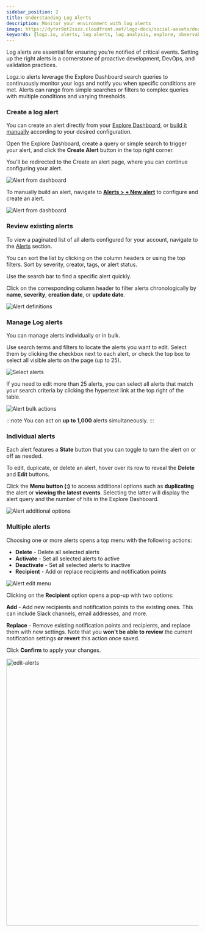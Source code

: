 ```yaml
---
sidebar_position: 2
title: Understanding Log Alerts
description: Monitor your environment with log alerts
image: https://dytvr9ot2sszz.cloudfront.net/logz-docs/social-assets/docs-social.jpg
keywords: [logz.io, alerts, log alerts, log analysis, explore, observability]
---
```



Log alerts are essential for ensuring you’re notified of critical events. Setting up the right alerts is a cornerstone of proactive development, DevOps, and validation practices.

Logz.io alerts leverage the Explore Dashboard search queries to continuously monitor your logs and notify you when specific conditions are met. Alerts can range from simple searches or filters to complex queries with multiple conditions and varying thresholds.

### Create a log alert

You can create an alert directly from your [Explore Dashboard](https://app.logz.io/#/dashboard/explore), or [build it manually](https://app.logz.io/#/dashboard/alerts/v2019/new) according to your desired configuration.

Open the Explore Dashboard, create a query or simple search to trigger your alert, and click the **Create Alert** button in the top right corner.

You'll be redirected to the Create an alert page, where you can continue configuring your alert.

![Alert from dashboard](https://dytvr9ot2sszz.cloudfront.net/logz-docs/explore-dashboard/alerts/explore-create-alert-oct21.png) 

To manually build an alert, navigate to **[Alerts > + New alert](https://app.logz.io/#/dashboard/alerts/v2019/new)** to configure and create an alert.

![Alert from dashboard](https://dytvr9ot2sszz.cloudfront.net/logz-docs/explore-dashboard/alerts/new-alert-oct21.png)

### Review existing alerts

To view a paginated list of all alerts configured for your account, navigate to the [Alerts](https://app.logz.io/#/dashboard/triggers/alert-definitions) section.

You can sort the list by clicking on the column headers or using the top filters. Sort by severity, creator, tags, or alert status.

Use the search bar to find a specific alert quickly.

Click on the corresponding column header to filter alerts chronologically by **name**, **severity**, **creation date**, or **update date**.

![Alert definitions](https://dytvr9ot2sszz.cloudfront.net/logz-docs/explore-dashboard/alerts/alerts-oct21.png)

### Manage Log alerts

You can manage alerts individually or in bulk.

Use search terms and filters to locate the alerts you want to edit. Select them by clicking the checkbox next to each alert, or check the top box to select all visible alerts on the page (up to 25).

![Select alerts](https://dytvr9ot2sszz.cloudfront.net/logz-docs/explore-dashboard/alerts/edit-alerts-oct21.gif)

If you need to edit more than 25 alerts, you can select all alerts that match your search criteria by clicking the hypertext link at the top right of the table.

![Alert bulk actions](https://dytvr9ot2sszz.cloudfront.net/logz-docs/explore-dashboard/alerts/select-alerts-oct21.png)


:::note
You can act on **up to 1,000** alerts simultaneously.
:::


<h3 id="individual">Individual alerts</h3>

Each alert features a **State** button that you can toggle to turn the alert on or off as needed.

To edit, duplicate, or delete an alert, hover over its row to reveal the **Delete** and **Edit** buttons.

Click the **Menu button (:)** to access additional options such as **duplicating** the alert or **viewing the latest events**. Selecting the latter will display the alert query and the number of hits in the Explore Dashboard.

![Alert additional options](https://dytvr9ot2sszz.cloudfront.net/logz-docs/alerts/alert-menu-oct21.png)




<h3 id="multiple"> Multiple alerts</h3>

Choosing one or more alerts opens a top menu with the following actions:

* **Delete** - Delete all selected alerts
* **Activate** - Set all selected alerts to active
* **Deactivate** - Set all selected alerts to inactive
* **Recipient** - Add or replace recipients and notification points

![Alert edit menu](https://dytvr9ot2sszz.cloudfront.net/logz-docs/alerts/multiple-alerts-oct21.png)

Clicking on the **Recipient** option opens a pop-up with two options:

**Add** - Add new recipients and notification points to the existing ones. This can include Slack channels, email addresses, and more.

**Replace** - Remove existing notification points and recipients, and replace them with new settings. Note that you **won't be able to review** the current notification settings **or revert** this action once saved.

Click **Confirm** to apply your changes.

<img src="https://dytvr9ot2sszz.cloudfront.net/logz-docs/alerts/add-replace-oct21.png" alt="edit-alerts" width="700"/>
